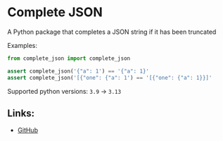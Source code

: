 # Complete JSON

A Python package that completes a JSON string if it has been truncated

Examples:

```python
from complete_json import complete_json

assert complete_json('{"a": 1') == '{"a": 1}'
assert complete_json('[{"one": {"a": 1') == '[{"one": {"a": 1}}]'
```

Supported python versions: `3.9` → `3.13`

## Links:

* [GitHub](https://github.com/mishaga/complete-json)
